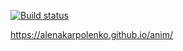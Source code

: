 [![Build status](https://ci.appveyor.com/api/projects/status/jokact5t02e4nq0l?svg=true)](https://ci.appveyor.com/project/AlenaKarpolenko/anim)


https://alenakarpolenko.github.io/anim/
